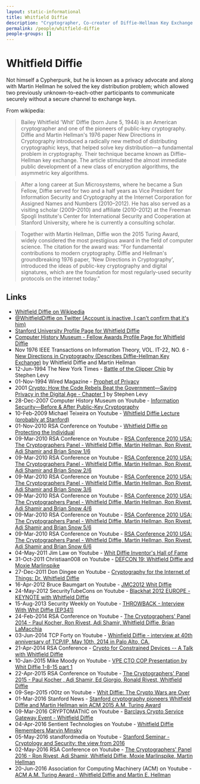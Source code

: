 ```yaml
---
layout: static-informational
title: Whitfield Diffie
description: "Cryptographer, Co-creater of Diffie-Hellman Key Exchange with [Martin Hellman](people/martin_hellman.md), Privacy advocate"
permalink: /people/whitfield-diffie
people-groups: []
---
```


# Whitfield Diffie

Not himself a Cypherpunk, but he is known as a privacy advocate and along with Martin Hellman he solved the key distribution problem; which allowed two previously unknown-to-each-other participants to communicate securely without a secure channel to exchange keys.

From wikipedia:

> Bailey Whitfield 'Whit' Diffie (born June 5, 1944) is an American cryptographer and one of the pioneers of public-key cryptography. Diffie and Martin Hellman's 1976 paper New Directions in Cryptography introduced a radically new method of distributing cryptographic keys, that helped solve key distribution—a fundamental problem in cryptography. Their technique became known as Diffie–Hellman key exchange. The article stimulated the almost immediate public development of a new class of encryption algorithms, the asymmetric key algorithms.

> After a long career at Sun Microsystems, where he became a Sun Fellow, Diffie served for two and a half years as Vice President for Information Security and Cryptography at the Internet Corporation for Assigned Names and Numbers (2010–2012). He has also served as a visiting scholar (2009–2010) and affiliate (2010–2012) at the Freeman Spogli Institute's Center for International Security and Cooperation at Stanford University, where he is currently a consulting scholar.

> Together with Martin Hellman, Diffie won the 2015 Turing Award, widely considered the most prestigious award in the field of computer science. The citation for the award was: "For fundamental contributions to modern cryptography. Diffie and Hellman's groundbreaking 1976 paper, 'New Directions in Cryptography', introduced the ideas of public-key cryptography and digital signatures, which are the foundation for most regularly-used security protocols on the internet today."

## Links

* [Whitfield Diffie on Wikipedia](https://en.wikipedia.org/wiki/Whitfield_Diffie)
* [@WhitfieldDiffie on Twitter (Account is inactive, I can't confirm that it's him)](https://twitter.com/whitfielddiffie)
* [Stanford University Profile Page for Whitfield Diffie](http://cisac.fsi.stanford.edu/people/whitfield_diffie)
* [Computer History Museum - Fellow Awards Profile Page for Whitfield Diffie](http://www.computerhistory.org/fellowawards/hall/whitfield-diffie/)
* Nov 1976 IEEE Transactions on Information Theory, VOL. IT-22, NO. 6 - [New Directions in Cryptography (Describes Diffie-Hellman Key Exchange)](https://www-ee.stanford.edu/~hellman/publications/24.pdf) by Whitfield Diffie and Martin Hellman
* 12-Jun-1994 The New York Times - [Battle of the Clipper Chip](http://www.nytimes.com/1994/06/12/magazine/battle-of-the-clipper-chip.html?pagewanted=all) by Stephen Levy
* 01-Nov-1994 Wired Magazine - [Prophet of Privacy](https://www.wired.com/1994/11/diffie/)
* 2001 [Crypto: How the Code Rebels Beat the Government—Saving Privacy in the Digital Age - Chapter 1](http://www.nytimes.com/books/first/l/levy-crypto.html) by Stephen Levy
* 28-Dec-2007 Computer History Museum on Youtube - [Information Security—Before & After Public-Key Cryptography](https://www.youtube.com/watch?v=1BJuuUxCaaY)
* 10-Feb-2009 Michael Teixeira on Youtube - [Whitfield Diffie Lecture (probably at Stanford)](https://www.youtube.com/watch?v=xPDRD4GdapA)
* 01-Nov-2010 RSA Conference on Youtube - [Whitfield Diffie on Protecting the Individual](https://www.youtube.com/watch?v=nq01BN-TxdE)
* 09-Mar-2010 RSA Conference on Youtube - [RSA Conference 2010 USA: The Cryptographers Panel - Whitfield Diffie, Martin Hellman, Ron Rivest, Adi Shamir and Brian Snow 1/6](https://www.youtube.com/watch?v=HYV0z8P_TsI)
* 09-Mar-2010 RSA Conference on Youtube - [RSA Conference 2010 USA: The Cryptographers Panel - Whitfield Diffie, Martin Hellman, Ron Rivest, Adi Shamir and Brian Snow 2/6](https://www.youtube.com/watch?v=7bOHgzC69pQ)
* 09-Mar-2010 RSA Conference on Youtube - [RSA Conference 2010 USA: The Cryptographers Panel - Whitfield Diffie, Martin Hellman, Ron Rivest, Adi Shamir and Brian Snow 3/6](https://www.youtube.com/watch?v=z7nOsqgIzew)
* 09-Mar-2010 RSA Conference on Youtube - [RSA Conference 2010 USA: The Cryptographers Panel - Whitfield Diffie, Martin Hellman, Ron Rivest, Adi Shamir and Brian Snow 4/6](https://www.youtube.com/watch?v=Q1RqiHCAcyA)
* 09-Mar-2010 RSA Conference on Youtube - [RSA Conference 2010 USA: The Cryptographers Panel - Whitfield Diffie, Martin Hellman, Ron Rivest, Adi Shamir and Brian Snow 5/6](https://www.youtube.com/watch?v=wNKGkadqle4)
* 09-Mar-2010 RSA Conference on Youtube - [RSA Conference 2010 USA: The Cryptographers Panel - Whitfield Diffie, Martin Hellman, Ron Rivest, Adi Shamir and Brian Snow 6/6](https://www.youtube.com/watch?v=_ezyEIAZyoc)
* 04-May-2011 Jim Law on Youtube - [Whit Diffie Inventor's Hall of Fame](https://www.youtube.com/watch?v=psT1Pb9DbQE)
* 31-Oct-2011 Christiaan008 on Youtube - [DEFCON 19: Whitfield Diffie and Moxie Marlinspike](https://www.youtube.com/watch?v=lt7uW6vDk00)
* 27-Dec-2011 Don Dingee on Youtube - [Cryptography for the Internet of Things: Dr. Whitfield Diffie](https://www.youtube.com/watch?v=DyO2Ti-Lsbg)
* 16-Apr-2012 Bruce Baumgart on Youtube - [JMC2012 Whit Diffie](https://www.youtube.com/watch?v=Q6bjRd0mpK0)
* 24-May-2012 SecurityTubeCons on Youtube - [Blackhat 2012 EUROPE - KEYNOTE with Whitfield Diffie](https://www.youtube.com/watch?v=NoAHGnlqACU)
* 15-Aug-2013 Security Weekly on Youtube - [THROWBACK - Interview With Whit Diffie (EP341)](https://www.youtube.com/watch?v=FfpIUAePWT0)
* 24-Feb-2014 RSA Conference on Youtube - [The Cryptographers' Panel 2014 - Paul Kocher, Ron Rivest, Adi Shamir, Whitfield Diffie, Brian LaMacchia](https://www.youtube.com/watch?v=gMc9fHvc78Y)
* 03-Jun-2014 TCP Forty on Youtube - [Whinfield Diffie - interview at 40th anniversary of TCP/IP, May 10th, 2014 in Palo Alto, CA.](https://www.youtube.com/watch?v=33J2ygUMrQc)
* 21-Apr-2014 RSA Conference - [Crypto for Constrained Devices -- A Talk with Whitfield Diffie](https://www.youtube.com/watch?v=78AO0MC3DyM)
* 10-Jan-2015 Mike Moody on Youtube - [VPE CTO COP Presentation by Whit Diffie 1-8-15 part 1](https://www.youtube.com/watch?v=jWgcO7bRh78)
* 22-Apr-2015 RSA Conference on Youtube - [The Cryptographers' Panel 2015 - Paul Kocher , Adi Shamir, Ed Giorgio, Ronald Rivest, Whitfield Diffie](https://www.youtube.com/watch?v=9RtZrNPP26w)
* 09-Sep-2015 r00tz on Youtube - [Whit Diffie: The Crypto Wars are Over](https://www.youtube.com/watch?v=FM6pn-VkpKg)
* 01-Mar-2016 Stanford News - [Stanford cryptography pioneers Whitfield Diffie and Martin Hellman win ACM 2015 A.M. Turing Award](http://news.stanford.edu/2016/03/01/turing-hellman-diffie-030116/)
* 09-Mar-2016 CRYPTOMAThIC on Youtube - [Barclays Crypto Service Gateway Event - Whitfield Diffie](https://www.youtube.com/watch?v=UCN67MvO-Sg)
* 04-Apr-2016 Sentient Technologies on Youtube - [Whitfield Diffie Remembers Marvin Minsky](https://www.youtube.com/watch?v=HxrMZERqd_Y)
* 05-May-2016 standfordmedia on Youtube - [Stanford Seminar - Cryptology and Security: the view from 2016](https://www.youtube.com/watch?v=FXWsmHoFs6Y)
* 02-May-2016 RSA Conference on Youtube - [The Cryptographers' Panel 2016 - Ron Rivest, Adi Shamir, Whitfield Diffie, Moxie Marlinspike, Martin Hellman](https://www.youtube.com/watch?v=k76qLOrna1w)
* 20-Jun-2016 Association for Computing Machinery (ACM) on Youtube - [ACM A.M. Turing Award - Whitfield Diffie and Martin E. Hellman](https://www.youtube.com/watch?v=w3JcMetfl00)
